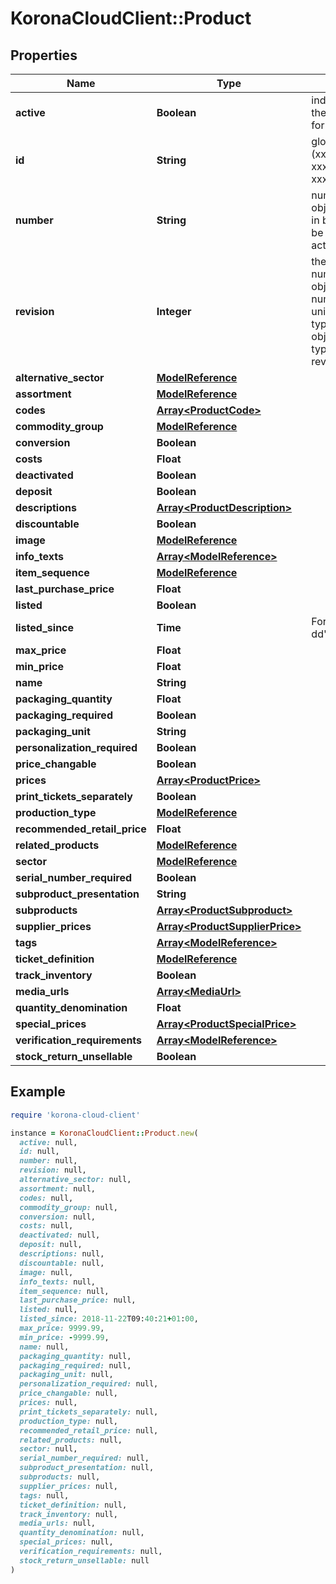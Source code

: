 # KoronaCloudClient::Product

## Properties

| Name | Type | Description | Notes |
| ---- | ---- | ----------- | ----- |
| **active** | **Boolean** | indicates whether the object is active for use or not | [optional][readonly] |
| **id** | **String** | global object uuid (xxxxxxxx-xxxx-xxxx-xxxx-xxxxxxxxxxxx) | [optional] |
| **number** | **String** | number of the object, like it is set in backoffice; will be removed when active&#x3D;false | [optional] |
| **revision** | **Integer** | the revision number of the object. revision numbers are unique per object-type. there is is no object of the same type with identical revision numbers. | [optional][readonly] |
| **alternative_sector** | [**ModelReference**](ModelReference.md) |  | [optional] |
| **assortment** | [**ModelReference**](ModelReference.md) |  | [optional] |
| **codes** | [**Array&lt;ProductCode&gt;**](ProductCode.md) |  | [optional] |
| **commodity_group** | [**ModelReference**](ModelReference.md) |  | [optional] |
| **conversion** | **Boolean** |  | [optional] |
| **costs** | **Float** |  | [optional] |
| **deactivated** | **Boolean** |  | [optional] |
| **deposit** | **Boolean** |  | [optional] |
| **descriptions** | [**Array&lt;ProductDescription&gt;**](ProductDescription.md) |  | [optional] |
| **discountable** | **Boolean** |  | [optional] |
| **image** | [**ModelReference**](ModelReference.md) |  | [optional] |
| **info_texts** | [**Array&lt;ModelReference&gt;**](ModelReference.md) |  | [optional] |
| **item_sequence** | [**ModelReference**](ModelReference.md) |  | [optional] |
| **last_purchase_price** | **Float** |  | [optional] |
| **listed** | **Boolean** |  | [optional] |
| **listed_since** | **Time** | Format: yyyy-MM-dd&#39;T&#39;HH:mm:ssXXX | [optional] |
| **max_price** | **Float** |  | [optional] |
| **min_price** | **Float** |  | [optional] |
| **name** | **String** |  | [optional] |
| **packaging_quantity** | **Float** |  | [optional] |
| **packaging_required** | **Boolean** |  | [optional] |
| **packaging_unit** | **String** |  | [optional] |
| **personalization_required** | **Boolean** |  | [optional] |
| **price_changable** | **Boolean** |  | [optional] |
| **prices** | [**Array&lt;ProductPrice&gt;**](ProductPrice.md) |  | [optional] |
| **print_tickets_separately** | **Boolean** |  | [optional] |
| **production_type** | [**ModelReference**](ModelReference.md) |  | [optional] |
| **recommended_retail_price** | **Float** |  | [optional] |
| **related_products** | [**ModelReference**](ModelReference.md) |  | [optional] |
| **sector** | [**ModelReference**](ModelReference.md) |  | [optional] |
| **serial_number_required** | **Boolean** |  | [optional] |
| **subproduct_presentation** | **String** |  | [optional] |
| **subproducts** | [**Array&lt;ProductSubproduct&gt;**](ProductSubproduct.md) |  | [optional] |
| **supplier_prices** | [**Array&lt;ProductSupplierPrice&gt;**](ProductSupplierPrice.md) |  | [optional] |
| **tags** | [**Array&lt;ModelReference&gt;**](ModelReference.md) |  | [optional] |
| **ticket_definition** | [**ModelReference**](ModelReference.md) |  | [optional] |
| **track_inventory** | **Boolean** |  | [optional] |
| **media_urls** | [**Array&lt;MediaUrl&gt;**](MediaUrl.md) |  | [optional] |
| **quantity_denomination** | **Float** |  | [optional] |
| **special_prices** | [**Array&lt;ProductSpecialPrice&gt;**](ProductSpecialPrice.md) |  | [optional] |
| **verification_requirements** | [**Array&lt;ModelReference&gt;**](ModelReference.md) |  | [optional] |
| **stock_return_unsellable** | **Boolean** |  | [optional] |

## Example

```ruby
require 'korona-cloud-client'

instance = KoronaCloudClient::Product.new(
  active: null,
  id: null,
  number: null,
  revision: null,
  alternative_sector: null,
  assortment: null,
  codes: null,
  commodity_group: null,
  conversion: null,
  costs: null,
  deactivated: null,
  deposit: null,
  descriptions: null,
  discountable: null,
  image: null,
  info_texts: null,
  item_sequence: null,
  last_purchase_price: null,
  listed: null,
  listed_since: 2018-11-22T09:40:21+01:00,
  max_price: 9999.99,
  min_price: -9999.99,
  name: null,
  packaging_quantity: null,
  packaging_required: null,
  packaging_unit: null,
  personalization_required: null,
  price_changable: null,
  prices: null,
  print_tickets_separately: null,
  production_type: null,
  recommended_retail_price: null,
  related_products: null,
  sector: null,
  serial_number_required: null,
  subproduct_presentation: null,
  subproducts: null,
  supplier_prices: null,
  tags: null,
  ticket_definition: null,
  track_inventory: null,
  media_urls: null,
  quantity_denomination: null,
  special_prices: null,
  verification_requirements: null,
  stock_return_unsellable: null
)
```

